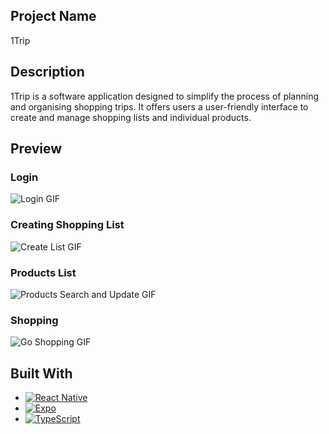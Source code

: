 ## Project Name

1Trip

## Description

1Trip is a software application designed to simplify the process of planning and organising shopping trips. It offers users a user-friendly interface to create and manage shopping lists and individual products.

## Preview

### Login

![Login GIF](/app/Images/Login.gif)

### Creating Shopping List

![Create List GIF](/app/Images/Create%20List.gif)

### Products List

![Products Search and Update GIF](/app/Images/ProductSearch.gif)

### Shopping

![Go Shopping GIF](/app/Images/ShoppingList.gif)

## Built With

- [![React Native](https://img.shields.io/badge/-React%20Native-blue?logo=react&logoColor=white)](https://reactnative.dev/)
- [![Expo](https://img.shields.io/badge/-Expo-lightgrey?logo=expo&logoColor=white)](https://expo.io/)
- [![TypeScript](https://img.shields.io/badge/-TypeScript-blue?logo=typescript&logoColor=white)](https://www.typescriptlang.org/)
